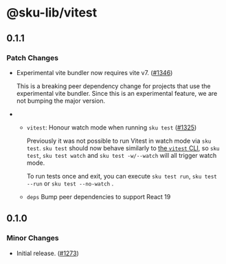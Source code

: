 # @sku-lib/vitest

## 0.1.1

### Patch Changes

- Experimental vite bundler now requires vite v7. ([#1346](https://github.com/seek-oss/sku/pull/1346))

  This is a breaking peer dependency change for projects that use the experimental vite bundler. Since this is an experimental feature, we are not bumping the major version.

- - `vitest`: Honour watch mode when running `sku test` ([#1325](https://github.com/seek-oss/sku/pull/1325))

    Previously it was not possible to run Vitest in watch mode via `sku test`. `sku test` should now behave similarly to [the `vitest` CLI][vitest cli], so `sku test`, `sku test watch` and `sku test -w/--watch` will all trigger watch mode.

    To run tests once and exit, you can execute `sku test run`, `sku test --run` or `sku test --no-watch` .

    [vitest cli]: https://vitest.dev/guide/cli

  - `deps` Bump peer dependencies to support React 19

## 0.1.0

### Minor Changes

- Initial release. ([#1273](https://github.com/seek-oss/sku/pull/1273))
